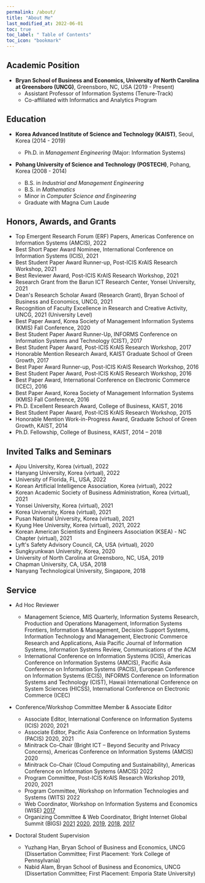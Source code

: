```yaml
---
permalink: /about/
title: "About Me"
last_modified_at: 2022-06-01
toc: true
toc_label: " Table of Contents"
toc_icon: "bookmark"
---
```


## Academic Position
* **Bryan School of Business and Economics, University of North Carolina at Greensboro (UNCG)**, Greensboro, NC, USA (2019 - Present)
	* Assistant Professor of Information Systems (Tenure-Track)
	* Co-affiliated with Informatics and Analytics Program


## Education
* **Korea Advanced Institute of Science and Technology (KAIST)**, Seoul, Korea (2014 - 2019)
	* Ph.D. in *Management Engineering* (Major: Information Systems)

* **Pohang University of Science and Technology (POSTECH)**, Pohang, Korea (2008 - 2014)
	* B.S. in *Industrial and Management Engineering*
	* B.S. in *Mathematics*
	* Minor in *Computer Science and Engineering*
	* Graduate with Magna Cum Laude


## Honors, Awards, and Grants
*	Top Emergent Research Forum (ERF) Papers, Americas Conference on Information Systems (AMCIS), 2022
*	Best Short Paper Award Nominee, International Conference on Information Systems (ICIS), 2021
* Best Student Paper Award Runner-up, Post-ICIS KrAIS Research Workshop, 2021
* Best Reviewer Award, Post-ICIS KrAIS Research Workshop, 2021
* Research Grant from the Barun ICT Research Center, Yonsei University, 2021
* Dean's Research Scholar Award (Research Grant), Bryan School of Business and Economics, UNCG, 2021
* Recognition of Faculty Excellence in Research and Creative Activity, UNCG, 2021 (University Level)
* Best Paper Award, Korea Society of Management Information Systems (KMIS) Fall Conference, 2020
* Best Student Paper Award Runner-Up, INFORMS Conference on Information Systems and Technology (CIST), 2017
* Best Student Paper Award, Post-ICIS KrAIS Research Workshop, 2017
* Honorable Mention Research Award, KAIST Graduate School of Green Growth, 2017
* Best Paper Award Runner-up, Post-ICIS KrAIS Research Workshop, 2016
* Best Student Paper Award, Post-ICIS KrAIS Research Workshop, 2016
* Best Paper Award, International Conference on Electronic Commerce (ICEC), 2016
* Best Paper Award, Korea Society of Management Information Systems (KMIS) Fall Conference, 2016
* Ph.D. Excellent Research Award, College of Business, KAIST, 2016
* Best Student Paper Award, Post-ICIS KrAIS Research Workshop, 2015
* Honorable Mention Work-in-Progress Award, Graduate School of Green Growth, KAIST, 2014
* Ph.D. Fellowship, College of Business, KAIST, 2014 – 2018


## Invited Talks and Seminars
* Ajou University, Korea (virtual), 2022
* Hanyang University, Korea (virtual), 2022
* University of Florida, FL, USA, 2022
* Korean Artificial Intelligence Association, Korea (virtual), 2022
* Korean Academic Society of Business Administration, Korea (virtual), 2021
* Yonsei University, Korea (virtual), 2021
* Korea University, Korea (virtual), 2021
* Pusan National University, Korea (virtual), 2021
* Kyung Hee University, Korea (virtual), 2021, 2022
* Korean American Scientists and Engineers Association (KSEA) - NC Chapter (virtual), 2021
* Lyft's Safety Advisory Council, CA, USA (virtual), 2020
* Sungkyunkwan University, Korea, 2020
* University of North Carolina at Greensboro, NC, USA, 2019
* Chapman University, CA, USA, 2018
* Nanyang Technological University, Singapore, 2018


## Service
* Ad Hoc Reviewer
	* Management Science, MIS Quarterly, Information Systems Research, Production and Operations Management, Information Systems Frontiers, Information & Management, Decision Support Systems, Information Technology and Management, Electronic Commerce Research and Applications, Asia Pacific Journal of Information Systems, Information Systems Review, Communications of the ACM
	* International Conference on Information Systems (ICIS), Americas Conference on Information Systems (AMCIS), Pacific Asia Conference on Information Systems (PACIS), European Conference on Information Systems (ECIS), INFORMS Conference on Information Systems and Technology (CIST), Hawaii International Conference on System Sciences (HICSS), International Conference on Electronic Commerce (ICEC)

* Conference/Workshop Committee Member & Associate Editor
	* Associate Editor, International Conference on Information Systems (ICIS) 2020, 2021
	* Associate Editor, Pacific Asia Conference on Information Systems (PACIS) 2020, 2021
	* Minitrack Co-Chair (Bright ICT – Beyond Security and Privacy Concerns), Americas Conference on Information Systems (AMCIS) 2020
	* Minitrack Co-Chair (Cloud Computing and Sustainability), Americas Conference on Information Systems (AMCIS) 2022
	* Program Committee, Post-ICIS KrAIS Research Workshop 2019, 2020, 2021
	* Program Committee, Workshop on Information Technologies and Systems (WITS) 2022
	* Web Coordinator, Workshop on Information Systems and Economics (WISE) [2017][4]
	* Organizing Committee & Web Coordinator, Bright Internet Global Summit (BIGS) [2021][9] [2020][8], [2019][7], [2018][6], [2017][5]

* Doctoral Student Supervision
	* Yuzhang Han, Bryan School of Business and Economics, UNCG (Dissertation Committee; First Placement: York College of Pennsylvania)
	* Nabid Alam, Bryan School of Business and Economics, UNCG (Dissertation Committee; First Placement: Emporia State University)



[1]: https://www.business.kaist.edu/
[2]: http://postech.edu/eng/
[4]: https://wiseconf2017.wixsite.com/wise
[5]: https://bigsconf2017.wixsite.com/bigs2017
[6]: http://brightinternet.org/bigs2018/
[7]: http://brightinternet.org/bigs2019/
[8]: http://brightinternet.org/bigs2020/
[9]: http://brightinternet.org/bigs2021/
